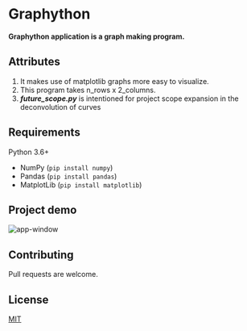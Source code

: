 # Graphython
**Graphython application is a graph making program.**  
## Attributes
1. It makes use of matplotlib graphs more easy to visualize.  
2. This program takes n_rows x 2_columns.  
3. ***future_scope.py*** is intentioned for project scope expansion in the deconvolution of curves

## Requirements
Python 3.6+
* NumPy (`pip install numpy`)
* Pandas (`pip install pandas`)
* MatplotLib (`pip install matplotlib`)

## Project demo
![app-window](https://user-images.githubusercontent.com/63915540/158064240-d8bdbd8c-7ff5-416c-86ed-b0db84a4b61f.png)


## Contributing
Pull requests are welcome.

## License
[MIT](https://choosealicense.com/licenses/mit/)
